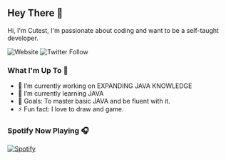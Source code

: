 
## Hey There 👋

Hi, I'm Cutest, I'm passionate about coding and want to be a self-taught developer.

![Website](https://img.shields.io/website?down_message=cutest.pro&logo=Google%20Chrome&logoColor=%23ffffff&up_message=cutest.pro&url=https%3A%2F%2Fcutest.pro)
![Twitter Follow](https://img.shields.io/twitter/follow/cut35t?color=%231DA1F2&logo=Twitter&style=for-the-badge)


### What I'm Up To 🧐
- 🔭 I’m currently working on EXPANDING JAVA KNOWLEDGE 
- 🌱 I’m currently learning JAVA 
- 🥅 Goals: To master basic JAVA and be fluent with it. 
- ⚡ Fun fact: I love to draw and game. 


### Spotify Now Playing 🎧

[![Spotify](https://novatorem-three-pi.vercel.app/api/spotify)](https://open.spotify.com/user/214rsd7kfrixpvufxeyapxs3y)

